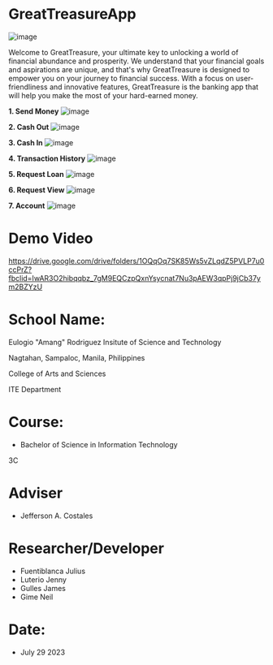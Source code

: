 # GreatTreasureApp
![image](https://github.com/kousei1/GreatTreasureApp/assets/98931394/f65d812e-535c-474b-93dd-aac5e2d134f7)

Welcome to GreatTreasure, your ultimate key to unlocking a world of financial abundance and prosperity. We understand that your financial goals and aspirations are unique, and that's why GreatTreasure is designed to empower you on your journey to financial success. With a focus on user-friendliness and innovative features, GreatTreasure is the banking app that will help you make the most of your hard-earned money.

**1. Send Money**
![image](https://github.com/kousei1/GreatTreasureApp/assets/98931394/53843f2f-6911-42b6-88f3-786ccc8863dc)

**2. Cash Out**
![image](https://github.com/kousei1/GreatTreasureApp/assets/98931394/a1b116a7-3337-43d7-9589-3ec6c9a691ca)

**3. Cash In**
![image](https://github.com/kousei1/GreatTreasureApp/assets/98931394/d0af09e9-0334-4ba1-8204-c3af5b5e7dc7)

**4. Transaction History**
![image](https://github.com/kousei1/GreatTreasureApp/assets/98931394/1be8a6e9-b898-49e6-b843-750b1125aa3c)

**5. Request Loan**
![image](https://github.com/kousei1/GreatTreasureApp/assets/98931394/4e4696f8-49a2-4dda-8f4f-4eedbf3e2369)

**6. Request View**
![image](https://github.com/kousei1/GreatTreasureApp/assets/98931394/0d210a69-5558-46c1-82b5-3a0769958cce)

**7. Account**
![image](https://github.com/kousei1/GreatTreasureApp/assets/98931394/ec981b68-b15a-4a1e-91d1-2865539a410e)

# Demo Video

https://drive.google.com/drive/folders/1OQqOq7SK85Ws5vZLqdZ5PVLP7u0ccPrZ?fbclid=IwAR3O2hibqqbz_7gM9EQCzpQxnYsycnat7Nu3pAEW3qpPj9jCb37ym2BZYzU


# School Name:
Eulogio "Amang" Rodriguez Insitute of Science and Technology

Nagtahan, Sampaloc, Manila, Philippines

College of Arts and Sciences

ITE Department

# Course:
* Bachelor of Science in Information Technology

3C

# Adviser
* Jefferson A. Costales

# Researcher/Developer
* Fuentiblanca Julius
* Luterio Jenny
* Gulles James
* Gime Neil

# Date:

* July 29 2023
